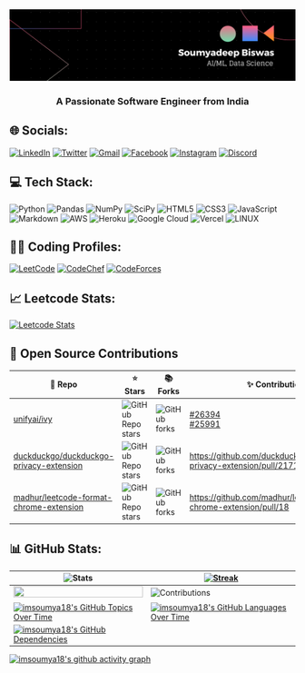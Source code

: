 <img src='https://github.com/imsoumya18/imsoumya18/raw/main/LinkedIn Banner.png'>

<h3 align="center">A Passionate Software Engineer from India</h3>

## 🌐 Socials:
 [![LinkedIn](https://img.shields.io/badge/LinkedIn-%230077B5.svg?logo=linkedin&logoColor=white)](https://linkedin.com/in/imsoumya18)
 [![Twitter](https://img.shields.io/badge/Twitter-%230077B5.svg?logo=twitter&logoColor=white)](https://twitter.com/imsoumya184)
 [![Gmail](https://img.shields.io/badge/Gmail-D14836?logo=Gmail&logoColor=white)](mailto:soumyadeep184@gmail.com)
 [![Facebook](https://img.shields.io/badge/Facebook-%231877F2.svg?logo=Facebook&logoColor=white)](https://facebook.com/imsoumya18)
 [![Instagram](https://img.shields.io/badge/Instagram-%23E4405F.svg?logo=Instagram&logoColor=white)](https://instagram.com/b_soumya4)
 [![Discord](https://img.shields.io/badge/Discord-%235865F2.svg?logo=discord&logoColor=white)](https://discordapp.com/users/832576008149794818)

## 💻 Tech Stack:
![Python](https://img.shields.io/badge/python-3670A0?style=flat&logo=python&logoColor=ffdd54) ![Pandas](https://img.shields.io/badge/pandas-%23150458.svg?style=flat&logo=pandas&logoColor=white) ![NumPy](https://img.shields.io/badge/numpy-%23013243.svg?style=flat&logo=numpy&logoColor=white) ![SciPy](https://img.shields.io/badge/SciPy-%230C55A5.svg?style=flat&logo=scipy&logoColor=%white) ![HTML5](https://img.shields.io/badge/html5-%23E34F26.svg?style=flat&logo=html5&logoColor=white) ![CSS3](https://img.shields.io/badge/css3-%231572B6.svg?style=flat&logo=css3&logoColor=white) ![JavaScript](https://img.shields.io/badge/javascript-%23323330.svg?style=flat&logo=javascript&logoColor=%23F7DF1E) ![Markdown](https://img.shields.io/badge/markdown-%23000000.svg?style=flat&logo=markdown&logoColor=white) ![AWS](https://img.shields.io/badge/AWS-%23FF9900.svg?style=flat&logo=amazon-aws&logoColor=white) ![Heroku](https://img.shields.io/badge/heroku-%23430098.svg?style=flat&logo=heroku&logoColor=white) ![Google Cloud](https://img.shields.io/badge/Google%20Cloud-%234285F4.svg?style=flat&logo=google-cloud&logoColor=white) ![Vercel](https://img.shields.io/badge/vercel-%23000000.svg?style=flat&logo=vercel&logoColor=white)   ![LINUX](https://img.shields.io/badge/Linux-FCC624?style=flat&logo=linux&logoColor=black)

 ## 👨‍💻 Coding Profiles:
 [![LeetCode](https://img.shields.io/badge/LeetCode-FFA116.svg?style=for-the-badge&logo=LeetCode&logoColor=white)](https://leetcode.com/imsoumya18)
 [![CodeChef](https://img.shields.io/badge/CodeChef-5B4638.svg?style=for-the-badge&logo=CodeChef&logoColor=white)](https://www.codechef.com/users/rowan_atkinson)
 [![CodeForces](https://img.shields.io/badge/Codeforces-1F8ACB.svg?style=for-the-badge&logo=Codeforces&logoColor=white)](https://codeforces.com/profile/imsoumya18)
 
## 📈 Leetcode Stats:
[![Leetcode Stats](https://leetcard.jacoblin.cool/imsoumya18?theme=dark&font=ABeeZee&ext=heatmap)](https://leetcode.com/imsoumya18)

## 🐞 Open Source Contributions

| 🎁 Repo | ⭐ Stars | 📚 Forks | ✨ Contribution |
| --- | --- | --- | --- |
| [unifyai/ivy](unifyai/ivy) | ![GitHub Repo stars](https://img.shields.io/github/stars/unifyai/ivy?style=flat) | ![GitHub forks](https://img.shields.io/github/forks/unifyai/ivy?style=flat) | [#26394](https://github.com/unifyai/ivy/pull/26394) <br> [#25991](https://github.com/unifyai/ivy/pull/25991) |
| [duckduckgo/duckduckgo-privacy-extension](duckduckgo/duckduckgo-privacy-extension) | ![GitHub Repo stars](https://img.shields.io/github/stars/duckduckgo/duckduckgo-privacy-extension?style=flat) | ![GitHub forks](https://img.shields.io/github/forks/duckduckgo/duckduckgo-privacy-extension?style=flat) | <https://github.com/duckduckgo/duckduckgo-privacy-extension/pull/2171> |
| [madhur/leetcode-format-chrome-extension](https://github.com/madhur/leetcode-format-chrome-extension) | ![GitHub Repo stars](https://img.shields.io/github/stars/madhur/leetcode-format-chrome-extension?style=flat) | ![GitHub forks](https://img.shields.io/github/forks/madhur/leetcode-format-chrome-extension?style=flat) | <https://github.com/madhur/leetcode-format-chrome-extension/pull/18> |

## 📊 GitHub Stats:
|![Stats](https://github-readme-stats.vercel.app/api?username=imsoumya18&theme=tokyonight&include_all_commits=true&show_icons=true&hide_border=false&count_private=true)|[![Streak](https://github-readme-streak-stats.herokuapp.com?user=imsoumya18&theme=tokyonight)](https://git.io/streak-stats)|
|--|--|
|<img src="https://github-readme-stats.vercel.app/api/top-langs/?username=imsoumya18&theme=tokyonight&hide_border=false&include_all_commits=true&count_private=true&layout=compact" width="100%" height="100%">|![Contributions](https://github-contributor-stats.vercel.app/api?username=imsoumya18&limit=5&theme=tokyonight&combine_all_yearly_contributions=true)|
| [![imsoumya18's GitHub Topics Over Time](https://stats.quine.sh/imsoumya18/topics-over-time?theme=dark)](https://quine.sh?utm_source=widgets&utm_campaign=imsoumya18) | [![imsoumya18's GitHub Languages Over Time](https://stats.quine.sh/imsoumya18/languages-over-time?theme=dark)](https://quine.sh?utm_source=widgets&utm_campaign=imsoumya18) |
| [![imsoumya18's GitHub Dependencies](https://stats.quine.sh/imsoumya18/dependencies?theme=dark)](https://quine.sh?utm_source=widgets&utm_campaign=imsoumya18) |  |

[![imsoumya18's github activity graph](https://github-readme-activity-graph.vercel.app/graph?username=imsoumya18&bg_color=1a1b27&color=38bdae&line=70a5fd&point=a8005a&area=true&hide_border=false)](https://github.com/ashutosh00710/github-readme-activity-graph)
